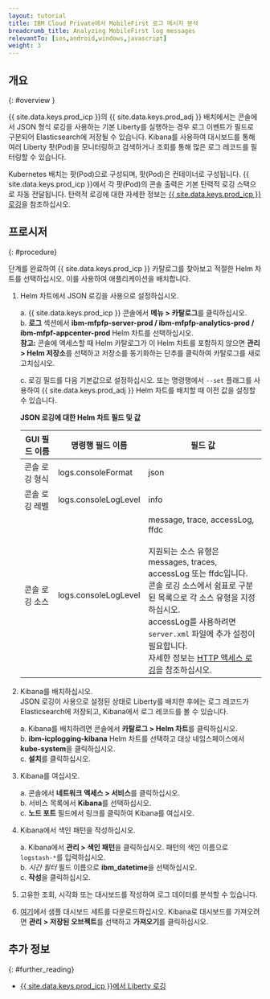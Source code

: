 ```yaml
---
layout: tutorial
title: IBM Cloud Private에서 MobileFirst 로그 메시지 분석
breadcrumb_title: Analyzing MobileFirst log messages
relevantTo: [ios,android,windows,javascript]
weight: 3
---
```

<!-- NLS_CHARSET=UTF-8 -->
## 개요
{: #overview }

{{ site.data.keys.prod_icp }}의 {{ site.data.keys.prod_adj }} 배치에서는 콘솔에서 JSON 형식 로깅을 사용하는 기본 Liberty를 실행하는 경우 로그 이벤트가 필드로 구분되어 Elasticsearch에 저장될 수 있습니다. Kibana를 사용하여 대시보드를 통해 여러 Liberty 팟(Pod)을 모니터링하고 검색하거나 조회를 통해 많은 로그 레코드를 필터링할 수 있습니다.

Kubernetes 배치는 팟(Pod)으로 구성되며, 팟(Pod)은 컨테이너로 구성됩니다. {{ site.data.keys.prod_icp }}에서 각 팟(Pod)의 콘솔 출력은 기본 탄력적 로깅 스택으로 자동 전달됩니다. 탄력적 로깅에 대한 자세한 정보는 [{{ site.data.keys.prod_icp }}로깅](https://www.ibm.com/support/knowledgecenter/en/SSBS6K_2.1.0/manage_metrics/logging_elk.html)을 참조하십시오.


## 프로시저
{: #procedure}

단계를 완료하여 {{ site.data.keys.prod_icp }} 카탈로그를 찾아보고 적절한 Helm 차트를 선택하십시오. 이를 사용하여 애플리케이션을 배치합니다.

1.  Helm 차트에서 JSON 로깅을 사용으로 설정하십시오.

      a.  {{ site.data.keys.prod_icp }} 콘솔에서 **메뉴 > 카탈로그**를 클릭하십시오.<br/>
      b.  **로그** 섹션에서 **ibm-mfpfp-server-prod / ibm-mfpfp-analytics-prod / ibm-mfpf-appcenter-prod** Helm 차트를 선택하십시오.<br/>
          **참고:**  콘솔에 액세스할 때 Helm 카탈로그가 이 Helm 차트를 포함하지 않으면 **관리 > Helm 저장소**를 선택하고 저장소를 동기화하는 단추를 클릭하여 카탈로그를 새로 고치십시오.


      c.  로깅 필드를 다음 기본값으로 설정하십시오. 또는 명령행에서 `--set` 플래그를 사용하여 {{ site.data.keys.prod_adj }} Helm 차트를 배치할 때 이전 값을 설정할 수 있습니다.<br/>
      <p><b>JSON 로깅에 대한 Helm 차트 필드 및 값</b></p>            
      <table class="table table-bordered" >
        <thead>
          <tr>
            <th>GUI 필드 이름</th>
            <th> 명령행 필드 이름</th>
            <th>필드 값</th>
          </tr>
        </thead>
        <tbody>
          <tr>
            <td>콘솔 로깅 형식 </td>
            <td>logs.consoleFormat</td>
            <td>json</td>
          </tr>
          <tr>
            <td>콘솔 로깅 레벨</td>
            <td>logs.consoleLogLevel</td>
            <td>info</td>
          </tr>
          <tr>
            <td>콘솔 로깅 소스</td>
            <td>logs.consoleLogLevel</td>
            <td>message, trace, accessLog, ffdc<br/><br/>지원되는 소스 유형은 messages, traces, accessLog 또는 ffdc입니다.  <br/>콘솔 로깅 소스에서 쉼표로 구분된 목록으로 각 소스 유형을 지정하십시오. <br/>accessLog를 사용하려면 <code>server.xml</code> 파일에 추가 설정이 필요합니다. <br/>자세한 정보는 <a href="https://www.ibm.com/support/knowledgecenter/SSAW57_liberty/com.ibm.websphere.wlp.nd.multiplatform.doc/ae/rwlp_http_accesslogs.html?view=kc">HTTP 액세스 로깅</a>을 참조하십시오.</td>
          </tr>
        </tbody>
      </table>
2.  Kibana를 배치하십시오.<br/>
    JSON 로깅이 사용으로 설정된 상태로 Liberty를 배치한 후에는 로그 레코드가 Elasticsearch에 저장되고, Kibana에서 로그 레코드를 볼 수 있습니다.<br/>

      a.  Kibana를 배치하려면 콘솔에서 **카탈로그 > Helm 차트**를 클릭하십시오.<br/>
      b.  **ibm-icplogging-kibana** Helm 차트를 선택하고 대상 네임스페이스에서 **kube-system**을 클릭하십시오.<br/>
      c.  **설치**를 클릭하십시오.<br/>

3.  Kibana를 여십시오.<br/>

      a.  콘솔에서 **네트워크 액세스 > 서비스**를 클릭하십시오.<br/>
      b.  서비스 목록에서 **Kibana**를 선택하십시오.<br/>
      c.  **노드 포트** 필드에서 링크를 클릭하여 Kibana를 여십시오.<br/>

4.  Kibana에서 색인 패턴을 작성하십시오.<br/>

      a.  Kibana에서 **관리 > 색인 패턴**을 클릭하십시오. 패턴의 색인 이름으로 `logstash-*`를 입력하십시오.<br/>
      b.  *시간 필터* 필드 이름으로 **ibm_datetime**을 선택하십시오.<br/>
      c.  **작성**을 클릭하십시오.<br/>

5. 고유한 조회, 시각화 또는 대시보드를 작성하여 로그 데이터를 분석할 수 있습니다.

6. [여기](https://github.com/WASdev/sample.dashboards)에서 샘플 대시보드 세트를 다운로드하십시오. Kibana로 대시보드를 가져오려면 **관리 > 저장된 오브젝트**를 선택하고 **가져오기**를 클릭하십시오.

## 추가 정보
{: #further_reading}

* [{{ site.data.keys.prod_icp }}에서 Liberty 로깅](https://www.ibm.com/support/knowledgecenter/SSAW57_liberty/com.ibm.websphere.wlp.nd.multiplatform.doc/ae/twlp_icp_logging.html?view=kc)
